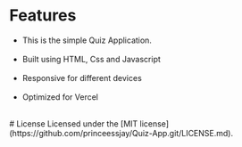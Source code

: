 

# Features
<ul>
   <li>This is the simple Quiz Application.</li> </br>
   <li>Built using HTML, Css and Javascript</li> </br>
   <li>Responsive for different devices</li> </br>
   <li>Optimized for Vercel</li> </br>
</ul>
# License
Licensed under the [MIT license](https://github.com/princeessjay/Quiz-App.git/LICENSE.md).
